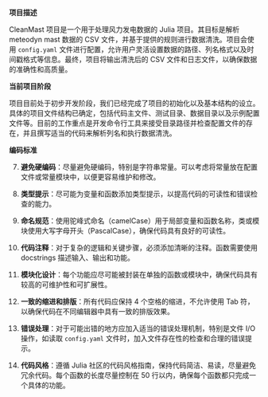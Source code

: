﻿**项目描述**

CleanMast 项目是一个用于处理风力发电数据的 Julia 项目。其目标是解析 meteodyn mast 数据的 CSV 文件，并基于提供的规则进行数据清洗。项目会使用 `config.yaml` 文件进行配置，允许用户灵活设置数据的路径、列名格式以及时间戳格式等信息。最终，项目将输出清洗后的 CSV 文件和日志文件，以确保数据的准确性和高质量。

**当前项目阶段**

项目目前处于初步开发阶段，我们已经完成了项目的初始化以及基本结构的设立。具体的项目文件结构已确定，包括代码主文件、测试目录、数据目录以及示例配置文件等。目前的工作重点是开发命令行工具来接受目录路径并检查配置文件的存在，并且撰写适当的代码来解析列名和执行数据清洗。

**编码标准**

7. **避免硬编码**：尽量避免硬编码，特别是字符串常量。可以考虑将常量放在配置文件或常量模块中，以便更容易维护和修改。
8. **类型提示**：尽可能为变量和函数添加类型提示，以提高代码的可读性和错误检查的能力。

1. **命名规范**：使用驼峰式命名（camelCase）用于局部变量和函数名称，类或模块使用大写字母开头（PascalCase），确保代码具有良好的可读性。
2. **代码注释**：对于复杂的逻辑和关键步骤，必须添加清晰的注释。函数需要使用 docstrings 描述输入、输出和功能。
3. **模块化设计**：每个功能应尽可能被封装在单独的函数或模块中，确保代码具有较高的可维护性和可扩展性。
4. **一致的缩进和排版**：所有代码应保持 4 个空格的缩进，不允许使用 Tab 符，以确保代码在不同编辑器中具有一致的排版效果。
5. **错误处理**：对于可能出错的地方应加入适当的错误处理机制，特别是文件 I/O 操作，如读取 `config.yaml` 文件时，加入文件存在性的检查和合理的错误提示。
6. **代码风格**：遵循 Julia 社区的代码风格指南，保持代码简洁、易读，尽量避免冗余代码。每个函数的长度尽量控制在 50 行以内，确保每个函数都只完成一个具体的功能。


